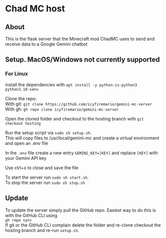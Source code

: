 # Chad MC host

## About
This is the flask server that the Minecraft mod ChadMC uses to send and receive data to a Google Gemini chatbot

## Setup. MacOS/Windows not currently supported
### For Linux
install the dependencies with `apt install -y python-is-python3 python3.10-venv`

Clone the repo:\
With git: `git clone https://github.com/icyfiremario/gemini-mc-server` \
With gh: `gh repo clone icyfiremario/gemini-mc-server` 

Open the cloned folder and checkout to the hosting branch with `git checkout hosting`

Run the setup script via `sudo sh setup.sh`.\
This will copy files to /usr/local/gemini-mc and create a virtual environment and open an .env file

In the `.env` file create a new entry `GEMINI_KEY=[KEY]` and replace `[KEY]` with your Gemini API key

Use ctrl+x to close and save the file

To start the server run `sudo sh start.sh`.\
To stop the server run `sudo sh stop.sh`

## Update
To update the server simply pull the GitHub repo. Easiest way to do this is with the GitHub CLI using\
`gh repo sync`\
If git or the GitHub CLI complain delete the folder and re-clone checkout the hosting branch and re-run `setup.sh`.
